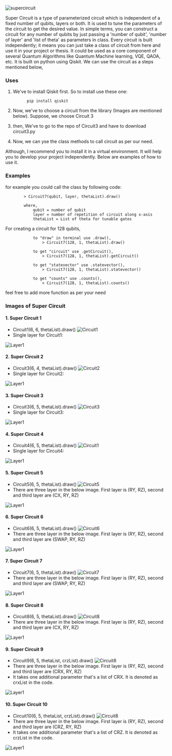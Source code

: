 ![supercircuit](https://github.com/Priyanshusinhaa/Super-Circuit/blob/master/Images/supercircuit.svg)

 Super Circuit is a type of parameterized circuit which is independent of a fixed number of qubits, layers or both. It is used to tune the parameters of the circuit to get the desired value. In simple terms, you can construct a circuit for any number of qubits by just passing a 'number of qubit', 'number of layer' and 'list of theta' as parameters in class. Every circuit is built independently; it means you can just take a class of circuit from here and use it in your project or thesis. It could be used as a core component of several Quantum Algorithms like Quantum Machine learning, VQE, QAOA, etc. It is built on python using Qiskit. We can use the circuit as a steps mentioned below,
 
### Uses
1. We've to install Qiskit first. So to install use these one:

             pip install qiskit

2. Now, we've to choose a circuit from the library (Images are mentioned below). Suppose, we choose Circuit 3
3. then, We've to go to the repo of Circuit3 and have to download circuit3.py
4. Now, we can yse the class methods to call circuit as per our need.

 Although, I recommend you to install it in a virtual environment. It will help you to develop your project independently. Below are examples of how to use it. 

### Examples
 for example you could call the class by following code:
            
            > Circuit7(qubit, layer, thetaList).draw()
            
            where,
                qubit = number of qubit
                layer = number of repetition of circuit along x-axis
                thetaList = List of theta for tunable gates

 For creating a circuit for 128 qubits,

                to "draw" in terminal use .draw(),
                    > Circuit7(128, 1, thetaList).draw()
                
                to get "circuit" use .getCircuit(),
                    > Circuit7(128, 1, thetaList).getCircuit()

                to get "statevector" use .statevector(),
                    > Circuit7(128, 1, thetaList).statevector()
                
                to get "counts" use .counts(), 
                    > Circuit7(128, 1, thetaList).counts()

 feel free to add more function as per your need

### Images of Super Circuit

#### 1. Super Circuit 1
+ Circuit1(6, 6, thetaList).draw() ![Circuit1](https://github.com/Priyanshusinhaa/Super-Circuit/blob/master/Images/circuit1.png)
+ Single layer for Circuit1: 

![Layer1](https://github.com/Priyanshusinhaa/Super-Circuit/blob/master/Images/circuit1SingleLayer.png)

#### 2. Super Circuit 2
+ Circuit3(6, 4, thetaList).draw() ![Circuit2](https://github.com/Priyanshusinhaa/Super-Circuit/blob/master/Images/circuit2.png)
+ Single layer for Circuit2: 

![Layer1](https://github.com/Priyanshusinhaa/Super-Circuit/blob/master/Images/circuit2SingleLayer.png)

#### 3. Super Circuit 3
+ Circuit3(6, 5, thetaList).draw() ![Circuit3](https://github.com/Priyanshusinhaa/Super-Circuit/blob/master/Images/circuit3.png)
+ Single layer for Circuit3: 

![Layer1](https://github.com/Priyanshusinhaa/Super-Circuit/blob/master/Images/circuit3SingleLayer.png)

#### 4. Super Circuit 4
+ Circuit4(6, 5, thetaList).draw() ![Circuit1](https://github.com/Priyanshusinhaa/Super-Circuit/blob/master/Images/circuit4.png)
+ Single layer for Circuit4: 

![Layer1](https://github.com/Priyanshusinhaa/Super-Circuit/blob/master/Images/circuit4SingleLayer.png)


#### 5. Super Circuit 5
+ Circuit5(6, 5, thetaList).draw() ![Circuit5](https://github.com/Priyanshusinhaa/Super-Circuit/blob/master/Images/circuit5.png)
+ There are three layer in the below image. First layer is (RY, RZ), second and third layer are (CX, RY, RZ)

![Layer1](https://github.com/Priyanshusinhaa/Super-Circuit/blob/master/Images/circuit5SingleLayer.png)


#### 6. Super Circuit 6
+ Circuit6(6, 5, thetaList).draw() ![Circuit6](https://github.com/Priyanshusinhaa/Super-Circuit/blob/master/Images/circuit6.png)
+ There are three layer in the below image. First layer is (RY, RZ), second and third layer are (SWAP, RY, RZ)

![Layer1](https://github.com/Priyanshusinhaa/Super-Circuit/blob/master/Images/circuit6SingleLayer.png)


#### 7. Super Circuit 7
+ Circuit7(6, 5, thetaList).draw() ![Circuit7](https://github.com/Priyanshusinhaa/Super-Circuit/blob/master/Images/circuit7.png)
+ There are three layer in the below image. First layer is (RY, RZ), second and third layer are (SWAP, RY, RZ)

![Layer1](https://github.com/Priyanshusinhaa/Super-Circuit/blob/master/Images/circuit7SingleLayer.png)


#### 8. Super Circuit 8
+ Circuit8(6, 5, thetaList).draw() ![Circuit8](https://github.com/Priyanshusinhaa/Super-Circuit/blob/master/Images/circuit8.png)
+ There are three layer in the below image. First layer is (RY, RZ), second and third layer are (CX, RY, RZ)

![Layer1](https://github.com/Priyanshusinhaa/Super-Circuit/blob/master/Images/circuit8SingleLayer.png)


#### 9. Super Circuit 9
+ Circuit9(6, 5, thetaList, crzList).draw() ![Circuit8](https://github.com/Priyanshusinhaa/Super-Circuit/blob/master/Images/circuit9.png)
+ There are three layer in the below image. First layer is (RY, RZ), second and third layer are (CRX, RY, RZ)
+ It takes one additional parameter that's a list of CRX. It is denoted as crxList in the code.

![Layer1](https://github.com/Priyanshusinhaa/Super-Circuit/blob/master/Images/circuit9SingleLayer.png)


#### 10. Super Circuit 10
+ Circuit10(6, 5, thetaList, crzList).draw() ![Circuit8](https://github.com/Priyanshusinhaa/Super-Circuit/blob/master/Images/circuit10.png)
+ There are three layer in the below image. First layer is (RY, RZ), second and third layer are (CRZ, RY, RZ)
+ It takes one additional parameter that's a list of CRZ. It is denoted as crzList in the code.

![Layer1](https://github.com/Priyanshusinhaa/Super-Circuit/blob/master/Images/circuit10SingleLayer.png)



